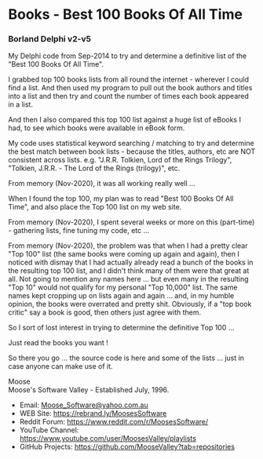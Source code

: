 # Books - Best 100 Books Of All Time

### Borland Delphi v2-v5

My Delphi code from Sep-2014 to try and determine a definitive list of the "Best 100 Books Of All Time".

I grabbed top 100 books lists from all round the internet - wherever I could find a list.  And then used my program to pull out the book authors and titles into a list and then try and count the number of times each book appeared in a list.

And then I also compared this top 100 list against a huge list of eBooks I had, to see which books were available in eBook form.

My code uses statistical keyword searching / matching to try and determine the best match between book lists - because the titles, authors, etc are NOT consistent across lists.  e.g. "J.R.R. Tolkien, Lord of the Rings Trilogy", "Tolkien, J.R.R. - The Lord of the Rings (trilogy)", etc.

From memory (Nov-2020), it was all working really well ...

When I found the top 100, my plan was to read "Best 100 Books Of All Time", and also place the Top 100 list on my web site.

From memory (Nov-2020), I spent several weeks or more on this (part-time) - gathering lists, fine tuning my code, etc ...

From memory (Nov-2020), the problem was that when I had a pretty clear "Top 100" list (the same books were coming up again and again), then I noticed with dismay that I had actually already read a bunch of the books in the resulting top 100 list, and I didn't think many of them were that great at all.  Not going to mention any names here ... but even many in the resulting "Top 10" would not qualify for my personal "Top 10,000" list.  The same names kept cropping up on lists again and again ... and, in my humble opinion, the books were overrated and pretty shit.  Obviously, if a "top book critic" say a book is good, then others just agree with them.

So I sort of lost interest in trying to determine the definitive Top 100 ...

Just read the books you want !

So there you go ... the source code is here and some of the lists ...  just in case anyone can make use of it.

Moose
<br />
Moose's Software Valley - Established July, 1996.
* Email: Moose_Software@yahoo.com.au
* WEB Site: https://rebrand.ly/MoosesSoftware
* Reddit Forum: https://www.reddit.com/r/MoosesSoftware/
* YouTube Channel: https://www.youtube.com/user/MoosesValley/playlists
* GitHub Projects: https://github.com/MooseValley?tab=repositories

